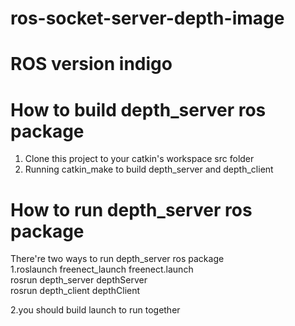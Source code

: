 # ros-socket-server-depth-image
ROS version indigo
=====================================================================
How to build depth_server ros package 
=====================================================================
1) Clone this project to your catkin's workspace src folder   
2) Running catkin_make to build depth_server and depth_client   

How to run depth_server ros package  
=====================================================================
There're two ways to run depth_server ros package   
1.roslaunch freenect_launch freenect.launch   
  rosrun depth_server depthServer    
  rosrun depth_client depthClient   

2.you should build launch to run together   
